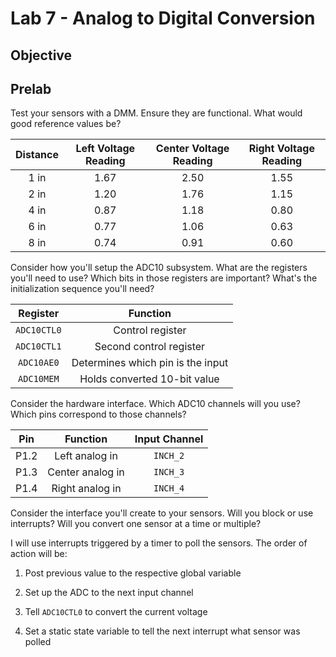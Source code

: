 Lab 7 - Analog to Digital Conversion
===

Objective
---


Prelab
---
Test your sensors with a DMM. Ensure they are functional. What would good reference values be?

| Distance | Left Voltage Reading | Center Voltage Reading | Right Voltage Reading |
|:--------:|:--------------------:|:----------------------:|:---------------------:|
|   1 in   |         1.67         |          2.50          |          1.55         |
|   2 in   |         1.20         |          1.76          |          1.15         |
|   4 in   |         0.87         |          1.18          |          0.80         |
|   6 in   |         0.77         |          1.06          |          0.63         |
|   8 in   |         0.74         |          0.91          |          0.60         |

Consider how you'll setup the ADC10 subsystem. What are the registers you'll need to use? Which bits in those registers are important? What's the initialization sequence you'll need?

|   Register  |              Function             |
|:-----------:|:---------------------------------:|
| `ADC10CTL0` |          Control register         |
| `ADC10CTL1` |      Second control register      |
|  `ADC10AE0` | Determines which pin is the input |
|  `ADC10MEM` |    Holds converted 10-bit value   |

Consider the hardware interface. Which ADC10 channels will you use? Which pins correspond to those channels?

|  Pin |     Function     | Input Channel |
|:----:|:----------------:|:-------------:|
| P1.2 |  Left analog in  |    `INCH_2`   |
| P1.3 | Center analog in |    `INCH_3`   |
| P1.4 |  Right analog in |    `INCH_4`   |

Consider the interface you'll create to your sensors. Will you block or use interrupts? Will you convert one sensor at a time or multiple?

I will use interrupts triggered by a timer to poll the sensors. The order of action will be:

1. Post previous value to the respective global variable

2. Set up the ADC to the next input channel

3. Tell `ADC10CTL0` to convert the current voltage

4. Set a static state variable to tell the next interrupt what sensor was polled
